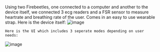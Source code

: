 Using two Firebeetles, one connected to a computer and another to the device itself, we connected 3 ecg readers and a FSR sensor to measure heartrate and breathing rate of the user. Comes in an easy to use wearable strap.
Here is the device itself:
![image](https://github.com/user-attachments/assets/5054e433-20e8-4daa-a82f-a363410b12e6)
    
    Here is the UI which includes 3 seperate modes depending on user needs:
![image](https://github.com/user-attachments/assets/acda83b1-8fe0-43df-87ed-fd3b19ec526b)
